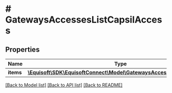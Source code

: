 # # GatewaysAccessesListCapsilAccess

## Properties

Name | Type | Description | Notes
------------ | ------------- | ------------- | -------------
**items** | [**\Equisoft\SDK\EquisoftConnect\Model\GatewaysAccessesCapsilAccess[]**](GatewaysAccessesCapsilAccess.md) |  |

[[Back to Model list]](../../README.md#models) [[Back to API list]](../../README.md#endpoints) [[Back to README]](../../README.md)
